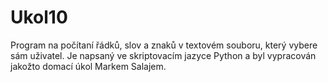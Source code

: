 # Ukol10
Program na počítaní řádků, slov a znaků v textovém souboru, který vybere sám uživatel.
Je napsaný ve skriptovacím jazyce Python a byl vypracován jakožto domací úkol Markem Salajem.
